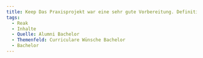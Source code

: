 ```yaml
---
title: Keep Das Praxisprojekt war eine sehr gute Vorbereitung. Definitiv so weitermachen.
tags:
  - Reak
  - Inhalte
  - Quelle: Alumni Bachelor
  - Themenfeld: Curriculare Wünsche Bachelor
  - Bachelor
---
```

